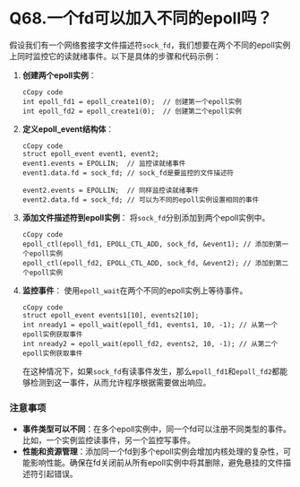 # Q68.一个fd可以加入不同的epoll吗？



假设我们有一个网络套接字文件描述符`sock_fd`，我们想要在两个不同的epoll实例上同时监控它的读就绪事件。以下是具体的步骤和代码示例：

1. **创建两个epoll实例**：

   ```
   cCopy code
   int epoll_fd1 = epoll_create1(0);  // 创建第一个epoll实例
   int epoll_fd2 = epoll_create1(0);  // 创建第二个epoll实例
   ```

2. **定义epoll_event结构体**：

   ```
   cCopy code
   struct epoll_event event1, event2;
   event1.events = EPOLLIN;  // 监控读就绪事件
   event1.data.fd = sock_fd; // sock_fd是要监控的文件描述符
   
   event2.events = EPOLLIN;  // 同样监控读就绪事件
   event2.data.fd = sock_fd; // 可以为不同的epoll实例设置相同的事件
   ```

3. **添加文件描述符到epoll实例**： 将`sock_fd`分别添加到两个epoll实例中。

   ```
   cCopy code
   epoll_ctl(epoll_fd1, EPOLL_CTL_ADD, sock_fd, &event1); // 添加到第一个epoll实例
   epoll_ctl(epoll_fd2, EPOLL_CTL_ADD, sock_fd, &event2); // 添加到第二个epoll实例
   ```

4. **监控事件**： 使用`epoll_wait`在两个不同的epoll实例上等待事件。

   ```
   cCopy code
   struct epoll_event events1[10], events2[10];
   int nready1 = epoll_wait(epoll_fd1, events1, 10, -1); // 从第一个epoll实例获取事件
   int nready2 = epoll_wait(epoll_fd2, events2, 10, -1); // 从第二个epoll实例获取事件
   ```

   在这种情况下，如果`sock_fd`有读事件发生，那么`epoll_fd1`和`epoll_fd2`都能够检测到这一事件，从而允许程序根据需要做出响应。

### 注意事项

- **事件类型可以不同**：在多个epoll实例中，同一个fd可以注册不同类型的事件。比如，一个实例监控读事件，另一个监控写事件。
- **性能和资源管理**：添加同一个fd到多个epoll实例会增加内核处理的复杂性，可能影响性能。确保在fd关闭前从所有epoll实例中将其删除，避免悬挂的文件描述符引起错误。
